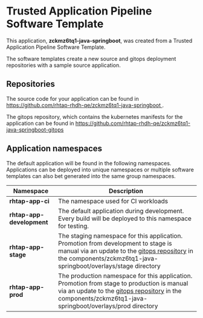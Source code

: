 # Trusted Application Pipeline Software Template

This application, **zckmz6tq1-java-springboot**, was created from a Trusted Application Pipeline Software Template.

The software templates create a new source and gitops deployment repositories with a sample source application. 

## Repositories

The source code for your application can be found in [https://github.com/rhtap-rhdh-qe/zckmz6tq1-java-springboot ](https://github.com/rhtap-rhdh-qe/zckmz6tq1-java-springboot ).
 
The gitops repository, which contains the kubernetes manifests for the application can be found in 
[https://github.com/rhtap-rhdh-qe/zckmz6tq1-java-springboot-gitops ](https://github.com/rhtap-rhdh-qe/zckmz6tq1-java-springboot-gitops ) 

## Application namespaces 

The default application will be found in the following namespaces. Applications can be deployed into unique namespaces or multiple software templates can also bet generated into the same group namespaces.  

|  Namespace   |  Description   |  
| -------- | -------- |
| **rhtap-app-ci** | The namespace used for CI workloads |
| **rhtap-app-development** | The default application during development. Every build will be deployed to this namespace for testing. |
| **rhtap-app-stage** | The staging namespace for this application. Promotion from development to stage is manual via an update to the [gitops repository](https://github.com/rhtap-rhdh-qe/zckmz6tq1-java-springboot-gitops ) in the components/zckmz6tq1-java-springboot/overlays/stage directory |
| **rhtap-app-prod** | The production namespace for this application. Promotion from stage to production is manual via an update to the [gitops repository](https://github.com/rhtap-rhdh-qe/zckmz6tq1-java-springboot-gitops ) in the components/zckmz6tq1-java-springboot/overlays/prod directory |